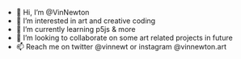 - 👋 Hi, I’m @VinNewton
- 👀 I’m interested in art and creative coding
- 🌱 I’m currently learning p5js & more
- 💞️ I’m looking to collaborate on some art related projects in future
- 📫 Reach me on twitter @vinnewt or instagram @vinnewton.art

